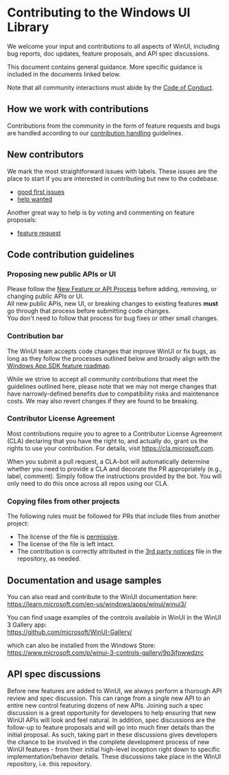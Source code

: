 # Contributing to the Windows UI Library

We welcome your input and contributions to all aspects of WinUI, including bug reports, doc updates, feature proposals, and API spec discussions.

This document contains general guidance. More specific guidance is included in the documents linked below.

Note that all community interactions must abide by the [Code of Conduct](CODE_OF_CONDUCT.md).

## How we work with contributions

Contributions from the community in the form of feature requests and bugs are handled according to our [contribution handling](CONTRIBUTION_HANDLING.md) guidelines.

## New contributors

We mark the most straightforward issues with labels. These issues are the place to start if you are interested in contributing but new to the codebase.

* [good first issues](https://github.com/Microsoft/microsoft-ui-xaml/labels/good%20first%20issue)
* [help wanted](https://github.com/Microsoft/microsoft-ui-xaml/labels/help%20wanted)

Another great way to help is by voting and commenting on feature proposals:

* [feature request](https://github.com/Microsoft/microsoft-ui-xaml/labels/feature%20request)

## Code contribution guidelines

### Proposing new public APIs or UI

Please follow the [New Feature or API Process](https://github.com/microsoft/microsoft-ui-xaml/blob/main/docs/feature_proposal_process.md) before adding, removing, or changing public APIs or UI.  
All new public APIs, new UI, or breaking changes to existing features **must** go through that process before submitting code changes.  
You don't need to follow that process for bug fixes or other small changes.

### Contribution bar

The WinUI team accepts code changes that improve WinUI or fix bugs, as long as they follow the processes outlined below and broadly align with the [Windows App SDK feature roadmap](https://github.com/microsoft/WindowsAppSDK/blob/main/docs/roadmap.md).

While we strive to accept all community contributions that meet the guidelines outlined here, please note that we may not merge changes that have narrowly-defined benefits due to compatibility risks and maintenance costs. We may also revert changes if they are found to be breaking.

### Contributor License Agreement

Most contributions require you to agree to a Contributor License Agreement (CLA) declaring that you have the right to, and actually do, grant us the rights to use your contribution. For details, visit https://cla.microsoft.com.

When you submit a pull request, a CLA-bot will automatically determine whether you need to provide a CLA and decorate the PR appropriately (e.g., label, comment). Simply follow the instructions provided by the bot. You will only need to do this once across all repos using our CLA.

### Copying files from other projects

The following rules must be followed for PRs that include files from another project:

* The license of the file is [permissive](https://en.wikipedia.org/wiki/Permissive_free_software_licence).
* The license of the file is left intact.
* The contribution is correctly attributed in the [3rd party notices](NOTICE.md) file in the repository, as needed.

## Documentation and usage samples

You can also read and contribute to the WinUI documentation here:  
 https://learn.microsoft.com/en-us/windows/apps/winui/winui3/

You can find usage examples of the controls available in WinUI in the WinUI 3 Gallery app:  
 https://github.com/microsoft/WinUI-Gallery/

 which can also be installed from the Windows Store:  
 https://www.microsoft.com/p/winui-3-controls-gallery/9p3jfpwwdzrc
 
 ## API spec discussions

Before new features are added to WinUI, we always perform a thorough API review and spec discussion. This can range from a single new API to an entire new control featuring dozens of new APIs. Joining such a spec discussion is a great opportunity for developers to help ensuring that new WinUI APIs will look and feel natural. In addition, spec discussions are the follow-up to feature proposals and will go into much finer details than the initial proposal. As such, taking part in these discussions gives developers the chance to be involved in the complete development process of new WinUI features - from their initial high-level inception right down to specific implementation/behavior details. These discussions take place in the WInUI repository, i.e. this repository.